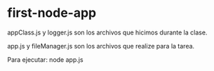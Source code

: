# first-node-app

appClass.js y logger.js son los archivos que hicimos durante la clase.

app.js y fileManager.js son los archivos que realize para la tarea.

Para ejecutar: node app.js
